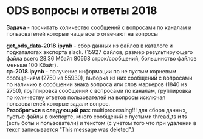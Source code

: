 # ODS вопросы и ответы 2018  

**Задача** - посчитать количество сообщений с вопросами по каналам и пользователей которые чаще всего отвечают на вопросы

**get_ods_data-2018.ipynb** - сбор данных из файлов в каталоге и подкаталогах экспорта slack. (15927 файлов, размер результирующего файла всего 28.36 Мбайт 80668 строк/сообщений, большинство файлов меньше 100 Кбайт).  
**qa-2018.ipynb** - получение информации по не пустым корневым сообщениям (2750 из 55930), выборка из них сообщений с вопросами по наличию в сообщении знака вопроса или слов маркеров  (1840 из 2750), группировка сообщений с вопросами по каналам, группировка по количеству ответов пользователей на вопросы исключая пользователей которые задали вопрос.  
**Разобраться в следующий раз:** multiprocessing!!! для сбора данных, пустые файлы в экспорте, много сообщений с пустыми thread_ts и ts (есть боты и пользователи) и текстом (с учетом того что при удалении в текст записывается "This message was deleted".)
